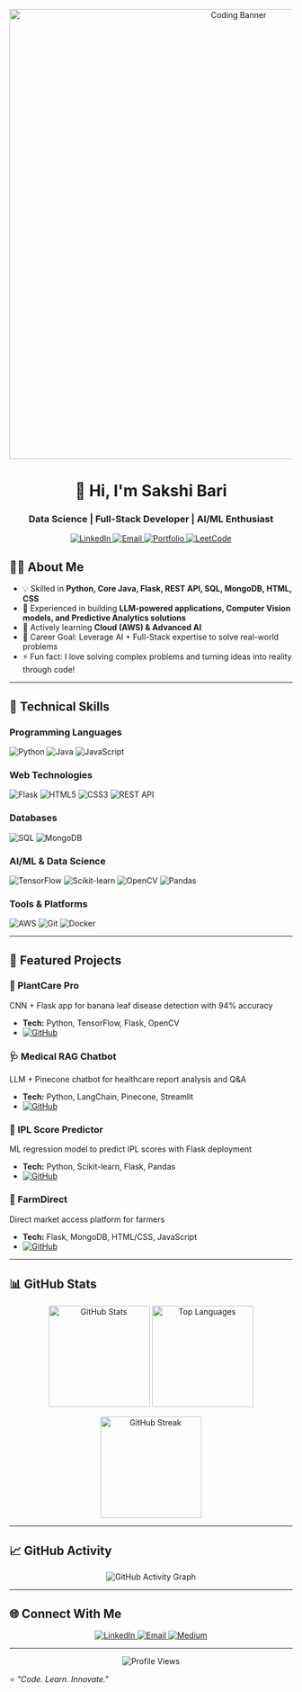 <!-- Banner -->
<p align="center">
  <img src="https://i.ibb.co/vVqkMfB/coding-girl.gif" alt="Coding Banner" width="800"/>
</p>

<h1 align="center">👋 Hi, I'm Sakshi Bari</h1>
<h3 align="center">Data Science | Full-Stack Developer | AI/ML Enthusiast</h3>

<p align="center">
  <a href="https://www.linkedin.com/in/sakshi-bari">
    <img src="https://img.shields.io/badge/LinkedIn-0A66C2?style=for-the-badge&logo=linkedin&logoColor=white" alt="LinkedIn"/>
  </a>
  <a href="mailto:sakshibari@example.com">
    <img src="https://img.shields.io/badge/Email-D14836?style=for-the-badge&logo=gmail&logoColor=white" alt="Email"/>
  </a>
  <a href="https://github.com/sakshi-bari">
    <img src="https://img.shields.io/badge/Portfolio-FF7139?style=for-the-badge&logo=github&logoColor=white" alt="Portfolio"/>
  </a>
  <a href="https://leetcode.com/u/sakshi-bari/">
    <img src="https://img.shields.io/badge/LeetCode-FFA116?style=for-the-badge&logo=leetcode&logoColor=white" alt="LeetCode"/>
  </a>
</p>

## 👩‍💻 About Me

- 💡 Skilled in **Python, Core Java, Flask, REST API, SQL, MongoDB, HTML, CSS**
- 🤖 Experienced in building **LLM-powered applications, Computer Vision models, and Predictive Analytics solutions**
- 🌱 Actively learning **Cloud (AWS) & Advanced AI**
- 🎯 Career Goal: Leverage AI + Full-Stack expertise to solve real-world problems
- ⚡ Fun fact: I love solving complex problems and turning ideas into reality through code!

---

## 🔧 Technical Skills

### Programming Languages
![Python](https://img.shields.io/badge/Python-3776AB?style=for-the-badge&logo=python&logoColor=white)
![Java](https://img.shields.io/badge/Java-007396?style=for-the-badge&logo=java&logoColor=white)
![JavaScript](https://img.shields.io/badge/JavaScript-F7DF1E?style=for-the-badge&logo=javascript&logoColor=black)

### Web Technologies
![Flask](https://img.shields.io/badge/Flask-000000?style=for-the-badge&logo=flask&logoColor=white)
![HTML5](https://img.shields.io/badge/HTML5-E34F26?style=for-the-badge&logo=html5&logoColor=white)
![CSS3](https://img.shields.io/badge/CSS3-1572B6?style=for-the-badge&logo=css3&logoColor=white)
![REST API](https://img.shields.io/badge/REST%20API-FF6C37?style=for-the-badge&logo=fastapi&logoColor=white)

### Databases
![SQL](https://img.shields.io/badge/SQL-003B57?style=for-the-badge&logo=postgresql&logoColor=white)
![MongoDB](https://img.shields.io/badge/MongoDB-4EA94B?style=for-the-badge&logo=mongodb&logoColor=white)

### AI/ML & Data Science
![TensorFlow](https://img.shields.io/badge/TensorFlow-FF6F00?style=for-the-badge&logo=tensorflow&logoColor=white)
![Scikit-learn](https://img.shields.io/badge/Scikit--learn-F7931E?style=for-the-badge&logo=scikit-learn&logoColor=white)
![OpenCV](https://img.shields.io/badge/OpenCV-5C3EE8?style=for-the-badge&logo=opencv&logoColor=white)
![Pandas](https://img.shields.io/badge/Pandas-150458?style=for-the-badge&logo=pandas&logoColor=white)

### Tools & Platforms
![AWS](https://img.shields.io/badge/AWS-232F3E?style=for-the-badge&logo=amazon-aws&logoColor=white)
![Git](https://img.shields.io/badge/Git-F05032?style=for-the-badge&logo=git&logoColor=white)
![Docker](https://img.shields.io/badge/Docker-2496ED?style=for-the-badge&logo=docker&logoColor=white)

---

## 🚀 Featured Projects

### 🌱 PlantCare Pro
CNN + Flask app for banana leaf disease detection with 94% accuracy
- **Tech:** Python, TensorFlow, Flask, OpenCV
- [![GitHub](https://img.shields.io/badge/GitHub-181717?style=for-the-badge&logo=github&logoColor=white)](https://github.com/sakshi-bari/plantcare-pro)

### 🩺 Medical RAG Chatbot
LLM + Pinecone chatbot for healthcare report analysis and Q&A
- **Tech:** Python, LangChain, Pinecone, Streamlit
- [![GitHub](https://img.shields.io/badge/GitHub-181717?style=for-the-badge&logo=github&logoColor=white)](https://github.com/sakshi-bari/medical-chatbot)

### 🏏 IPL Score Predictor
ML regression model to predict IPL scores with Flask deployment
- **Tech:** Python, Scikit-learn, Flask, Pandas
- [![GitHub](https://img.shields.io/badge/GitHub-181717?style=for-the-badge&logo=github&logoColor=white)](https://github.com/sakshi-bari/ipl-predictor)

### 🚜 FarmDirect
Direct market access platform for farmers
- **Tech:** Flask, MongoDB, HTML/CSS, JavaScript
- [![GitHub](https://img.shields.io/badge/GitHub-181717?style=for-the-badge&logo=github&logoColor=white)](https://github.com/sakshi-bari/farmdirect)

---

## 📊 GitHub Stats

<p align="center">
  <img src="https://github-readme-stats.vercel.app/api?username=Sakshi04bari&show_icons=true&theme=github_dark" alt="GitHub Stats" height="180"/>
  <img src="https://github-readme-stats.vercel.app/api/top-langs/?username=Sakshi04bari&layout=compact&theme=github_dark" alt="Top Languages" height="180"/>
</p>

<p align="center">
  <img src="https://github-readme-streak-stats.herokuapp.com/?user=Sakshi04bari&theme=github-dark&border_radius=10&date_format=j%20M%5B%20Y%5D" alt="GitHub Streak" height="180"/>
</p>

---


## 📈 GitHub Activity

<!-- GitHub Activity Graph -->
<p align="center">
  <img src="https://github-readme-activity-graph.vercel.app/graph?username=Sakshi04bari&theme=github-dark&area=true&hide_border=true" alt="GitHub Activity Graph">
</p>

---

## 🌐 Connect With Me

<p align="center">
  <a href="https://www.linkedin.com/in/Sakshi04bari">
    <img src="https://img.shields.io/badge/LinkedIn-0A66C2?style=for-the-badge&logo=linkedin&logoColor=white" alt="LinkedIn"/>
  </a>
  <a href="mailto:sakshibari@example.com">
    <img src="https://img.shields.io/badge/Email-D14836?style=for-the-badge&logo=gmail&logoColor=white" alt="Email"/>
  </a>
  <a href="https://medium.com/@sakshibari">
    <img src="https://img.shields.io/badge/Medium-12100E?style=for-the-badge&logo=medium&logoColor=white" alt="Medium"/>
  </a>
 
</p>

---


<p align="center">
  <img src="https://komarev.com/ghpvc/?username=sakshi-bari&style=flat-square&color=blue" alt="Profile Views"/>
</p>

⭐️ *"Code. Learn. Innovate."*
